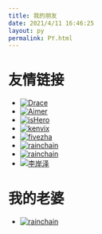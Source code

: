 ```yaml
---
title: 我的朋友
date: 2021/4/11 16:46:25
layout: py
permalink: PY.html
---
```










# 友情链接

- [![Drace](https://cdn.jsdelivr.net/gh/dreace/dreace.github.io@master/images/avatar.png)](https://blog.dreace.top/ "Dreace")
- [![Aimer](https://avatars.githubusercontent.com/u/51701792?v=4)](https://aimerneige.com/ "AimerNeignのBlog")
- [![isHero](https://avatars3.githubusercontent.com/u/29891793?s=460&v=4)](http://ishero.net/ "鸢尾花开")
- [![kenvix](https://gravatar.loli.net/avatar/11804ec6b3178d7f4ada6177d224de2d?s=112&d=mm)](https://kenvix.com/ "Kenvix")
- [![fivezha](https://blog.fivezha.cn/img/avatar.png)](https://blog.fivezha.cn/ "扎哥")
- [![rainchain](https://gravatar.loli.net/avatar/f7e8af6d341b76ad3de6757a8f86f2b4?d=mp&v=1.3.10)](https://rainchan.win/link/ "RainChan")
- [![rainchain](https://gravatar.loli.net/avatar/d365f26fa25553d5b03b60ab10f35602)](https://gaein.cn "Gaein nidb")
- [![李岸泽](https://i.loli.net/2021/08/16/YnwRNkOLftTreiP.png)](https://laz-0825.github.io/ "小心LAZ")

# 我的老婆

- [![rainchain](https://i.loli.net/2021/04/12/n53UNmLQXBZPY4I.jpg)](https://space.bilibili.com/36081646 "洛天依")

  
  
  